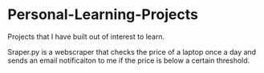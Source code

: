 # Personal-Learning-Projects
Projects that I have built out of interest to learn. 

Sraper.py is a webscraper that checks the price of a laptop once a day and sends an email notificaiton to me if the price is below a certain threshold. 
